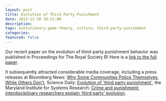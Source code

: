 ```yaml
---
layout: post
title: Evolution of Third Party Punishment
date: 2013-12-20 10:21:00
description:
tags: evolutionary-game-theory, culture, third-party-punishment
categories:
featured: false
---
```


Our recent paper on the evolution of third-party punishment behavior was published in Proceedings for The Royal Society B! Here is a <a href="https://pubmed.ncbi.nlm.nih.gov/24335985/">link to the full paper</a>.

It subsequently attracted considerable media coverage, including a press releases at Bloomberg News: <a href="https://www.bloomberg.com/news/articles/2013-12-16/why-some-communities-police-themselves-while-others-don-t">Why Some Communities Police Themselves, While Others Don't</a>, Science Daily: <a href="https://www.sciencedaily.com/releases/2013/12/131210193136.htm#:~:text=The%20model%20results%20suggest%20that,individual%20who%20metes%20out%20punishment.">Evolution of 'third party punishment'</a>, the Maryland Institute for Systems Research: <a href="https://isr.umd.edu/news/story/crime-and-punishment-interdisciplinary-researchers-explain-third-party-evolution">Crime and punishment: interdisciplinary researchers explain ‘third party’ evolution</a>.
